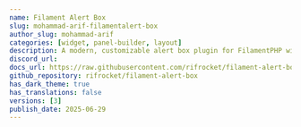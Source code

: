 ```yaml
---
name: Filament Alert Box
slug: mohammad-arif-filamentalert-box
author_slug: mohammad-arif
categories: [widget, panel-builder, layout]
description: A modern, customizable alert box plugin for FilamentPHP with render hooks support and 4 beautiful card styles.
discord_url: 
docs_url: https://raw.githubusercontent.com/rifrocket/filament-alert-box/main/README.md
github_repository: rifrocket/filament-alert-box
has_dark_theme: true
has_translations: false
versions: [3]
publish_date: 2025-06-29
---
```

